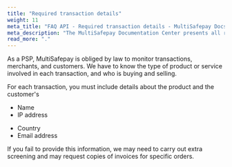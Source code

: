 ```yaml
---
title: "Required transaction details"
weight: 11
meta_title: "FAQ API - Required transaction details - MultiSafepay Docs"
meta_description: "The MultiSafepay Documentation Center presents all relevant information about our Plugins and API. You can also find support pages for payment methods, tools and general questions as well as the contact details of our Support and Integration Teams."
read_more: "."
---
```


As a PSP, MultiSafepay is obliged by law to monitor transactions, merchants, and customers. We have to know the type of product or service involved in each transaction, and who is buying and selling.

For each transaction, you must include details about the product and the customer's
- Name
- IP address
* Country
* Email address

If you fail to provide this information, we may need to carry out extra screening and may request copies of invoices for specific orders.
